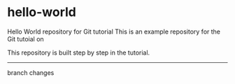 # hello-world
Hello World repository for Git tutorial
This is an example repository for the Git tutoial on 

This repository is built step by step in the tutorial. 

--- 

branch changes